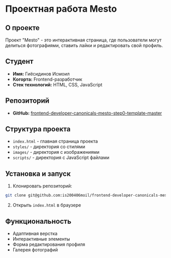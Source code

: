 # Проектная работа Mesto

## О проекте
Проект "Mesto" - это интерактивная страница, где пользователи могут делиться фотографиями, ставить лайки и редактировать свой профиль.

## Студент
- **Имя:** Гиёсидинов Исмоил
- **Когорта:** Frontend-разработчик
- **Стек технологий:** HTML, CSS, JavaScript

## Репозиторий
- **GitHub:** [frontend-developer-canonicals-mesto-step0-template-master](https://github.com/is200406moil/frontend-developer-canonicals-mesto-step0-template-master)

## Структура проекта
- `index.html` - главная страница проекта
- `styles/` - директория со стилями
- `images/` - директория с изображениями
- `scripts/` - директория с JavaScript файлами

## Установка и запуск
1. Клонировать репозиторий:
```bash
git clone git@github.com:is200406moil/frontend-developer-canonicals-mesto-step0-template-master.git
```
2. Открыть `index.html` в браузере

## Функциональность
- Адаптивная верстка
- Интерактивные элементы
- Форма редактирования профиля
- Галерея фотографий
